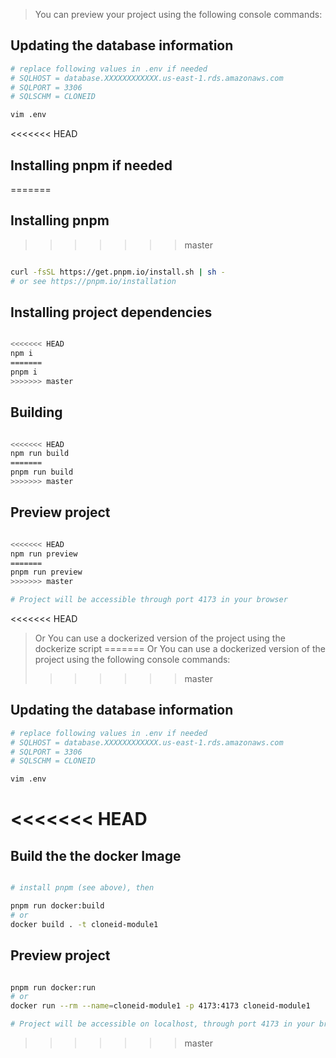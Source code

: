 > You can preview your project using the following console commands:

## Updating the database information

```bash
# replace following values in .env if needed
# SQLHOST = database.XXXXXXXXXXXX.us-east-1.rds.amazonaws.com
# SQLPORT = 3306
# SQLSCHM = CLONEID

vim .env

```

<<<<<<< HEAD
## Installing pnpm if needed
=======
## Installing pnpm
>>>>>>> master

```bash

curl -fsSL https://get.pnpm.io/install.sh | sh -
# or see https://pnpm.io/installation

```


## Installing project dependencies

```bash

<<<<<<< HEAD
npm i
=======
pnpm i
>>>>>>> master

```


## Building

```bash

<<<<<<< HEAD
npm run build
=======
pnpm run build
>>>>>>> master

```

## Preview project

```bash

<<<<<<< HEAD
npm run preview
=======
pnpm run preview
>>>>>>> master

# Project will be accessible through port 4173 in your browser

```

<<<<<<< HEAD
> Or You can use a dockerized version of the project using the dockerize script
=======
> Or You can use a dockerized version of the project using the following console commands:
>>>>>>> master

## Updating the database information

```bash
# replace following values in .env if needed
# SQLHOST = database.XXXXXXXXXXXX.us-east-1.rds.amazonaws.com
# SQLPORT = 3306
# SQLSCHM = CLONEID

vim .env

```

<<<<<<< HEAD
=======
## Build the the docker Image

```bash

# install pnpm (see above), then

pnpm run docker:build
# or
docker build . -t cloneid-module1

```

## Preview project

```bash

pnpm run docker:run
# or
docker run --rm --name=cloneid-module1 -p 4173:4173 cloneid-module1

# Project will be accessible on localhost, through port 4173 in your browser

```
>>>>>>> master
